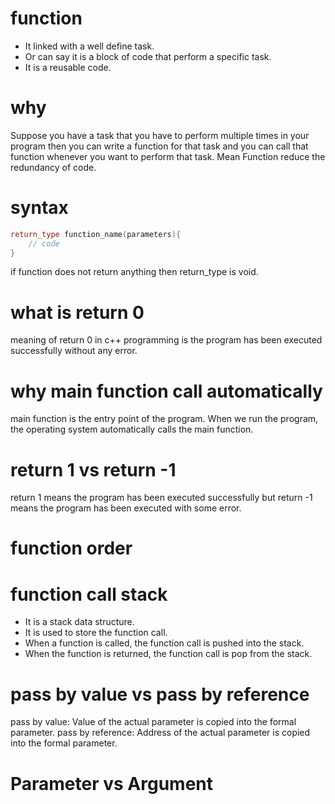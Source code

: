 # function
- It linked with a well define task.
- Or can say it is a block of code that perform a specific task.
- It is a reusable code.

# why
Suppose you have a task that you have to perform multiple times in your program then you can write a function for that task and you can call that function whenever you want to perform that task.
Mean Function reduce the redundancy of code.

# syntax
```cpp
return_type function_name(parameters){
    // code
}
```
if function does not return anything then return_type is void.

# what is return 0
meaning of return 0 in c++ programming is the program has been executed successfully without any error.

# why main function call automatically
main function is the entry point of the program. When we run the program, the operating system automatically calls the main function.

# return 1 vs return -1
return 1 means the program has been executed successfully but return -1 means the program has been executed with some error.

# function order


# function call stack
- It is a stack data structure.
- It is used to store the function call.
- When a function is called, the function call is pushed into the stack.
- When the function is returned, the function call is pop from the stack.

# pass by value vs pass by reference
pass by value: Value of the actual parameter is copied into the formal parameter.
pass by reference: Address of the actual parameter is copied into the formal parameter.

# Parameter vs Argument